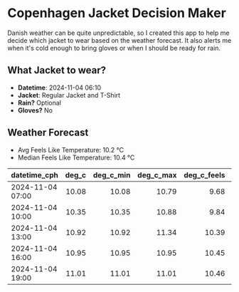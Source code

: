 
# Copenhagen Jacket Decision Maker

Danish weather can be quite unpredictable, so I created this app to help me decide which jacket to wear based on the weather forecast. 
It also alerts me when it's cold enough to bring gloves or when I should be ready for rain.

## What Jacket to wear?

- **Datetime**: 2024-11-04 06:10
- **Jacket**: Regular Jacket and T-Shirt
- **Rain?** Optional
- **Gloves?** No

## Weather Forecast
- Avg Feels Like Temperature: 10.2 °C
- Median Feels Like Temperature: 10.4 °C

| datetime_cph     |   deg_c |   deg_c_min |   deg_c_max |   deg_c_feels | weather   | wind   | rain   |
|:-----------------|--------:|------------:|------------:|--------------:|:----------|:-------|:-------|
| 2024-11-04 07:00 |   10.08 |       10.08 |       10.79 |          9.68 | Rain      | Low    | Low    |
| 2024-11-04 10:00 |   10.35 |       10.35 |       10.88 |          9.84 | Clouds    | Low    | None   |
| 2024-11-04 13:00 |   10.92 |       10.92 |       11.34 |         10.39 | Clouds    | Low    | None   |
| 2024-11-04 16:00 |   10.95 |       10.95 |       10.95 |         10.45 | Rain      | Low    | Low    |
| 2024-11-04 19:00 |   11.01 |       11.01 |       11.01 |         10.46 | Clouds    | Low    | None   |
        